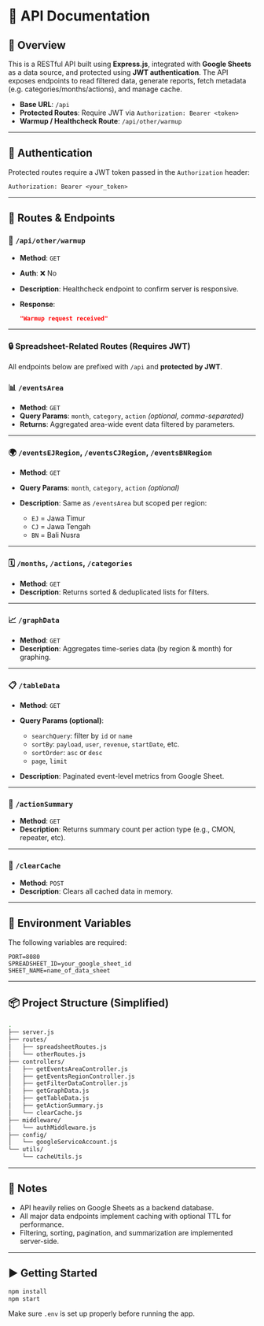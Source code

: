 # 📘 API Documentation

## 🚀 Overview

This is a RESTful API built using **Express.js**, integrated with **Google Sheets** as a data source, and protected using **JWT authentication**. The API exposes endpoints to read filtered data, generate reports, fetch metadata (e.g. categories/months/actions), and manage cache.

* **Base URL**: `/api`
* **Protected Routes**: Require JWT via `Authorization: Bearer <token>`
* **Warmup / Healthcheck Route**: `/api/other/warmup`

---

## 🔐 Authentication

Protected routes require a JWT token passed in the `Authorization` header:

```http
Authorization: Bearer <your_token>
```

---

## 📂 Routes & Endpoints

### 🔸 `/api/other/warmup`

* **Method**: `GET`
* **Auth**: ❌ No
* **Description**: Healthcheck endpoint to confirm server is responsive.
* **Response**:

  ```json
  "Warmup request received"
  ```

---

### 🔒 Spreadsheet-Related Routes (Requires JWT)

All endpoints below are prefixed with `/api` and **protected by JWT**.

### 📊 `/eventsArea`

* **Method**: `GET`
* **Query Params**: `month`, `category`, `action` *(optional, comma-separated)*
* **Returns**: Aggregated area-wide event data filtered by parameters.

---

### 🌍 `/eventsEJRegion`, `/eventsCJRegion`, `/eventsBNRegion`

* **Method**: `GET`
* **Query Params**: `month`, `category`, `action` *(optional)*
* **Description**: Same as `/eventsArea` but scoped per region:

  * `EJ` = Jawa Timur
  * `CJ` = Jawa Tengah
  * `BN` = Bali Nusra

---

### 🗓️ `/months`, `/actions`, `/categories`

* **Method**: `GET`
* **Description**: Returns sorted & deduplicated lists for filters.

---

### 📈 `/graphData`

* **Method**: `GET`
* **Description**: Aggregates time-series data (by region & month) for graphing.

---

### 📋 `/tableData`

* **Method**: `GET`
* **Query Params (optional)**:

  * `searchQuery`: filter by `id` or `name`
  * `sortBy`: `payload`, `user`, `revenue`, `startDate`, etc.
  * `sortOrder`: `asc` or `desc`
  * `page`, `limit`
* **Description**: Paginated event-level metrics from Google Sheet.

---

### 🧮 `/actionSummary`

* **Method**: `GET`
* **Description**: Returns summary count per action type (e.g., CMON, repeater, etc).

---

### 🧹 `/clearCache`

* **Method**: `POST`
* **Description**: Clears all cached data in memory.

---

## 🔧 Environment Variables

The following variables are required:

```env
PORT=8080
SPREADSHEET_ID=your_google_sheet_id
SHEET_NAME=name_of_data_sheet
```

---

## 📦 Project Structure (Simplified)

```bash
.
├── server.js
├── routes/
│   ├── spreadsheetRoutes.js
│   └── otherRoutes.js
├── controllers/
│   ├── getEventsAreaController.js
│   ├── getEventsRegionController.js
│   ├── getFilterDataController.js
│   ├── getGraphData.js
│   ├── getTableData.js
│   ├── getActionSummary.js
│   └── clearCache.js
├── middleware/
│   └── authMiddleware.js
├── config/
│   └── googleServiceAccount.js
└── utils/
    └── cacheUtils.js
```

---

## 📌 Notes

* API heavily relies on Google Sheets as a backend database.
* All major data endpoints implement caching with optional TTL for performance.
* Filtering, sorting, pagination, and summarization are implemented server-side.

---

## ▶️ Getting Started

```bash
npm install
npm start
```

Make sure `.env` is set up properly before running the app.
